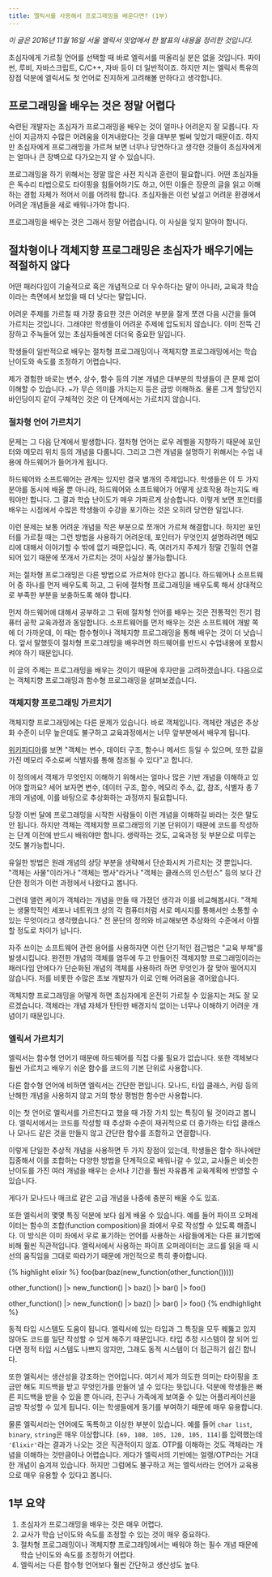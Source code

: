 ```yaml
---
title: 엘릭서를 사용해서 프로그래밍을 배운다면? (1부)
---
```


*이 글은 2016년 11월 16일 서울 엘릭서 밋업에서 한 발표의 내용을 정리한 것입니다.*

초심자에게 가르칠 언어를 선택할 때 바로 엘릭서를 떠올리실 분은 없을 것입니다. 파이썬, 루비, 자바스크립트, C/C++, 자바 등이 더 일반적이죠. 하지만 저는 엘릭서 특유의 장점 덕분에 엘릭서도 첫 언어로 진지하게 고려해볼 만하다고 생각합니다.

<!--more-->

## 프로그래밍을 배우는 것은 정말 어렵다

숙련된 개발자는 초심자가 프로그래밍을 배우는 것이 얼마나 어려운지 잘 모릅니다. 자신이 지금까지 수많은 어려움을 이겨내왔다는 것을 대부분 벌써 잊었기 때문이죠. 하지만 초심자에게 프로그래밍을 가르쳐 보면 너무나 당연하다고 생각한 것들이 초심자에게는 얼마나 큰 장벽으로 다가오는지 알 수 있습니다.

프로그래밍을 하기 위해서는 정말 많은 사전 지식과 훈련이 필요합니다. 어떤 초심자들은 독수리 타법으로도 타이핑을 힘들어하기도 하고, 어떤 이들은 장문의 글을 읽고 이해하는 경험 자체가 적어서 이를 어려워 합니다. 초심자들은 이런 낯설고 어려운 환경에서 어려운 개념들을 새로 배워나가야 합니다.

프로그래밍을 배우는 것은 그래서 정말 어렵습니다. 이 사실을 잊지 말아야 합니다. 

## 절차형이나 객체지향 프로그래밍은 초심자가 배우기에는 적절하지 않다

어떤 패러다임이 기술적으로 혹은 개념적으로 더 우수하다는 말이 아니라, 교육과 학습이라는 측면에서 보았을 때 더 낫다는 말입니다. 

어려운 주제를 가르칠 때 가장 중요한 것은 어려운 부분을 잘게 쪼갠 다음 시간을 들여 가르치는 것입니다. 그래야만 학생들이 어려운 주제에 압도되지 않습니다. 이미 잔뜩 긴장하고 주눅들어 있는 초심자들에겐 더더욱 중요한 일입니다.

학생들이 일반적으로 배우는 절차형 프로그래밍이나 객체지향 프로그래밍에서는 학습 난이도와 속도를 조정하기 어렵습니다.

제가 경험한 바로는 변수, 상수, 함수 등의 기본 개념은 대부분의 학생들이 큰 문제 없이 이해할 수 있습니다. `=`가 무슨 의미를 가지는지 등은 금방 이해하죠. 물론 그게 할당인지 바인딩이지 같이 구체적인 것은 이 단계에서는 가르치지 않습니다.

### 절차형 언어 가르치기

문제는 그 다음 단계에서 발생합니다. 절차형 언어는 로우 레벨을 지향하기 때문에 포인터와 메모리 위치 등의 개념을 다룹니다. 그리고 그런 개념을 설명하기 위해서는 수업 내용에 하드웨어가 들어가게 됩니다. 

하드웨어와 소프트웨어는 관계는 있지만 결국 별개의 주제입니다. 학생들은 이 두 가지 분야를 동시에 배울 뿐 아니라, 하드웨어와 소프트웨어가 어떻게 상호작용 하는지도 배워야만 합니다. 그 결과 학습 난이도가 매우 가파르게 상승합니다. 이렇게 보면 포인터를 배우는 시점에서 수많은 학생들이 수강을 포기하는 것은 오히려 당연한 일입니다. 

이런 문제는 보통 어려운 개념을 작은 부분으로 쪼개어 가르쳐 해결합니다. 하지만 포인터를 가르칠 때는 그런 방법을 사용하기 어려운데, 포인터가 무엇인지 설명하려면 메모리에 대해서 이야기할 수 밖에 없기 때문입니다. 즉, 여러가지 주제가 정말 긴밀히 연결되어 있기 때문에 쪼개서 가르치는 것이 사실상 불가능합니다.

저는 절차형 프로그래밍은 다른 방법으로 가르쳐야 한다고 봅니다. 하드웨어나 소프트웨어 중 하나를 먼저 배우도록 하고, 그 뒤에 절차형 프로그래밍을 배우도록 해서 상대적으로 부족한 부분을 보충하도록 해야 합니다. 

먼저 하드웨어에 대해서 공부하고 그 뒤에 절차형 언어를 배우는 것은 전통적인 전기 컴퓨터 공학 교육과정과 동일합니다. 소프트웨어를 먼저 배우는 것은 소프트웨어 개발 쪽에 더 가까운데, 이 때는 함수형이나 객체지향 프로그래밍을 통해 배우는 것이 더 낫습니다. 앞서 말했듯이 절차형 프로그래밍을 배우려면 하드웨어를 반드시 수업내용에 포함시켜야 하기 때문입니다. 

이 글의 주제는 프로그래밍을 배우는 것이기 때문에 후자만을 고려하겠습니다. 다음으로는 객체지향 프로그래밍과 함수형 프로그래밍을 살펴보겠습니다.

### 객체지향 프로그래밍 가르치기

객체지향 프로그래밍에는 다른 문제가 있습니다. 바로 객체입니다. 객체란 개념은 추상화 수준이 너무 높은데도 불구하고 교육과정에서는 너무 앞부분에서 배우게 됩니다.

[위키피디아](https://www.wikiwand.com/en/Object_(computer_science))를 보면 "객체는 변수, 데이터 구조, 함수나 메서드 등일 수 있으며, 또한 값을 가진 메모리 주소로써 식별자를 통해 참조될 수 있다"고 합니다. 

이 정의에서 객체가 무엇인지 이해하기 위해서는 얼마나 많은 기반 개념을 이해하고 있어야 할까요? 세어 보자면 변수, 데이터 구조, 함수, 메모리 주소, 값, 참조, 식별자 총 7개의 개념에, 이를 바탕으로 추상화하는 과정까지 필요합니다. 

당장 이번 달에 프로그래밍을 시작한 사람들이 이런 개념을 이해하길 바라는 것은 말도 안 됩니다. 하지만 객체는 객체지향 프로그래밍의 기본 단위이기 때문에 코드를 작성하는 단계 이전에 반드시 배워야만 합니다. 생략하는 것도, 교육과정 뒷 부분으로 미루는 것도 불가능합니다. 

유일한 방법은 원래 개념의 상당 부분을 생략해서 단순화시켜 가르치는 것 뿐입니다. "객체는 사물"이라거나 "객체는 명사"라거나 "객체는 클래스의 인스턴스" 등의 보다 간단한 정의가 이런 과정에서 나왔다고 봅니다. 

그런데 앨런 케이가 객체라는 개념을 만들 때 가졌던 생각과 이를 비교해봅시다. "객체는 생물학적인 세포나 네트워크 상의 각 컴퓨터처럼 서로 메시지를 통해서만 소통할 수 있는 무엇이라고 생각했습니다." 전 문단의 정의와 비교해보면 추상화의 수준에서 아찔할 정도로 차이가 납니다.

자주 쓰이는 소프트웨어 관련 용어를 사용하자면 이런 단기적인 접근법은 "교육 부채"를 발생시킵니다. 완전한 개념의 객체를 염두에 두고 만들어진 객체지향 프로그래밍이라는 패러다임 안에다가 단순화된 개념의 객체를 사용하려 하면 무엇인가 잘 맞아 떨어지지 않습니다. 저를 비롯한 수많은 초보 개발자가 이로 인해 어려움을 겪어왔습니다.

객체지향 프로그래밍을 어떻게 하면 초심자에게 온전히 가르칠 수 있을지는 저도 잘 모르겠습니다. 객체라는 개념 자체가 탄탄한 배경지식 없이는 너무나 이해하기 어려운 개념이기 때문입니다.

### 엘릭서 가르치기

엘릭서는 함수형 언어기 때문에 하드웨어를 직접 다룰 필요가 없습니다. 또한 객체보다 훨씬 가르치고 배우기 쉬운 함수를 코드의 기본 단위로 사용합니다.  

다른 함수형 언어에 비하면 엘릭서는 간단한 편입니다. 모나드, 타입 클래스, 커링 등의 난해한 개념을 사용하지 않고 거의 항상 평범한 함수만 사용합니다.

이는 첫 언어로 엘릭서를 가르친다고 했을 때 가장 가치 있는 특징이 될 것이라고 봅니다. 엘릭서에서는 코드를 작성할 때 추상화 수준이 재귀적으로 더 증가하는 타입 클래스나 모나드 같은 것을 만들지 않고 간단한 함수를 조합하고 연결합니다. 

이렇게 단일한 추상적 개념을 사용하면 두 가지 장점이 있는데, 학생들은 함수 하나에만 집중해서 이를 조합하는 다양한 방법을 단계적으로 배워나갈 수 있고, 교사들은 비슷한 난이도를 가진 여러 개념을 배우는 순서나 기간을 훨씬 자유롭게 교육계획에 반영할 수 있습니다.

게다가 모나드나 매크로 같은 고급 개념을 나중에 충분히 배울 수도 있죠.

또한 엘릭서의 몇몇 특징 덕분에 보다 쉽게 배울 수 있습니다. 예를 들어 파이프 오퍼레이터는 함수의 조합(function composition)을 좌에서 우로 작성할 수 있도록 해줍니다. 이 방식은 이미 좌에서 우로 표기하는 언어를 사용하는 사람들에게는 다른 표기법에 비해 훨씬 직관적입니다. 엘릭서에서 사용하는 파이프 오퍼레이터는 코드를 읽을 때 시선의 움직임을 그대로 따라가기 때문에 개인적으로 특히 좋아합니다.

{% highlight elixir %}
foo(bar(baz(new_function(other_function()))))

other_function() |> new_function() |> baz() |> bar() |> foo()

other_function() 
|> new_function() 
|> baz() 
|> bar() 
|> foo()
{% endhighlight %}

동적 타입 시스템도 도움이 됩니다. 엘릭서에 있는 타입과 그 특징을 모두 꿰뚫고 있지 않아도 코드를 일단 작성할 수 있게 해주기 때문입니다. 타입 추정 시스템이 잘 되어 있다면 정적 타입 시스템도 나쁘지 않지만, 그래도 동적 시스템이 더 접근하기 쉽긴 합니다.

또한 엘릭서는 생산성을 강조하는 언어입니다. 여기서 제가 의도한 의미는 타이핑을 조금만 해도 피드백을 받고 무엇인가를 만들어 낼 수 있다는 뜻입니다. 덕분에 학생들은 빠른 피드백을 받을 수 있을 뿐 아니라, 친구나 가족에게 보여줄 수 있는 어플리케이션을 금방 작성할 수 있게 됩니다. 이는 학생들에게 동기를 부여하기 때문에 매우 유용합니다.

물론 엘릭서라는 언어에도 독특하고 이상한 부분이 있습니다. 예를 들어 `char list`, `binary`, `string`은 매우 이상합니다. `[69, 108, 105, 120, 105, 114]`를 입력했는데 `'Elixir'`라는 결과가 나오는 것은 직관적이지 않죠. OTP를 이해하는 것도 객체라는 개념을 이해하는 것만큼이나 어렵습니다. 게다가 엘릭서의 기반에는 얼랭/OTP라는 거대한 개념이 숨겨져 있습니다. 하지만 그럼에도 불구하고 저는 엘릭서라는 언어가 교육용으로 매우 유용할 수 있다고 봅니다.

## 1부 요약

1. 초심자가 프로그래밍을 배우는 것은 매우 어렵다.
2. 교사가 학습 난이도와 속도를 조정할 수 있는 것이 매우 중요하다.
3. 절차형 프로그래밍이나 객체지향 프로그래밍에서는 배워야 하는 필수 개념 때문에 학습 난이도와 속도를 조정하기 어렵다.
4. 엘릭서는 다른 함수형 언어보다 훨씬 간단하고 생산성도 높다.
